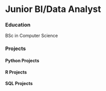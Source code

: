 # Junior BI/Data Analyst  

### Education
BSc in Computer Science


### Projects
#### Python Projects
#### R Projects
#### SQL Projects
